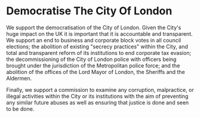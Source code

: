 Democratise The City Of London
==============================

We support the democratisation of the City of London. Given the City's 
huge impact on the UK it is important that it is accountable and 
transparent. We support an end to business and corporate block votes in 
all council elections; the abolition of existing "secrecy practices" 
within the City, and total and transparent reform of its institutions to 
end corporate tax evasion; the decommissioning of the City of London 
police with officers being brought under the jurisdiction of the 
Metropolitan police force; and the abolition of the offices of the Lord 
Mayor of London, the Sheriffs and the Aldermen.

Finally, we support a commission to examine any corruption, malpractice, 
or illegal activities within the City or its institutions with the aim 
of preventing any similar future abuses as well as ensuring that justice 
is done and seen to be done.